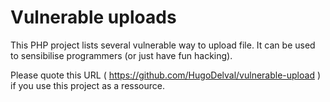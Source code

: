 # Vulnerable uploads

This PHP project lists several vulnerable way to upload file. It can be used to sensibilise programmers (or just have fun hacking).

Please quote this URL ( https://github.com/HugoDelval/vulnerable-upload ) if you use this project as a ressource.
